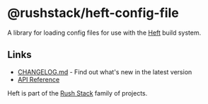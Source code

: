 # @rushstack/heft-config-file

A library for loading config files for use with the [Heft](https://rushstack.io/pages/heft/overview/) build system.

## Links

- [CHANGELOG.md](
  https://github.com/microsoft/rushstack/blob/main/libraries/heft-config-file/CHANGELOG.md) - Find
  out what's new in the latest version
- [API Reference](https://rushstack.io/pages/api/heft-config-file/)

Heft is part of the [Rush Stack](https://rushstack.io/) family of projects.
